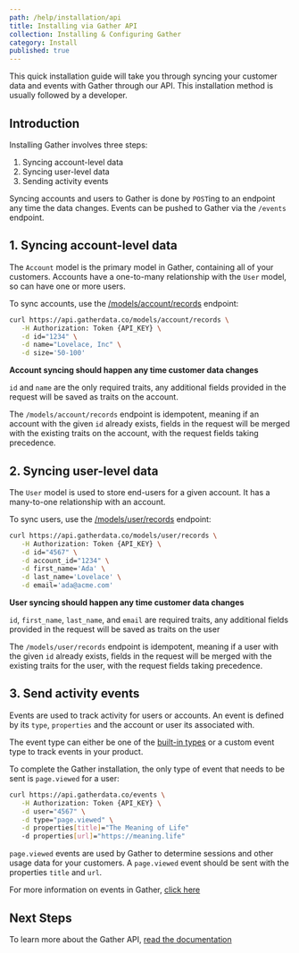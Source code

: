 ```yaml
---
path: /help/installation/api
title: Installing via Gather API
collection: Installing & Configuring Gather
category: Install
published: true
---
```


This quick installation guide will take you through syncing your customer data and events with Gather through our API. This installation method is usually followed by a developer.

## Introduction

Installing Gather involves three steps:

1.  Syncing account-level data
2.  Syncing user-level data
3.  Sending activity events

Syncing accounts and users to Gather is done by `POST`ing to an endpoint any time the data changes. Events can be pushed to Gather via the `/events` endpoint.

## 1. Syncing account-level data

The `Account` model is the primary model in Gather, containing all of your customers. Accounts have a one-to-many relationship with the `User` model, so can have one or more users.

To sync accounts, use the [/models/account/records](https://api.gatherdata.co/docs#operation/Sync%20an%20account) endpoint:

```bash
curl https://api.gatherdata.co/models/account/records \
   -H Authorization: Token {API_KEY} \
   -d id="1234" \
   -d name="Lovelace, Inc" \
   -d size='50-100'
```

**Account syncing should happen any time customer data changes**

`id` and `name` are the only required traits, any additional fields provided in the request will be saved as traits on the account.

The `/models/account/records` endpoint is idempotent, meaning if an account with the given `id` already exists, fields in the request will be merged with the existing traits on the account, with the request fields taking precedence.

## 2. Syncing user-level data

The `User` model is used to store end-users for a given account. It has a many-to-one relationship with an account.

To sync users, use the [/models/user/records](https://api.gatherdata.co/docs#operation/Sync%20a%User) endpoint:

```bash
curl https://api.gatherdata.co/models/user/records \
   -H Authorization: Token {API_KEY} \
   -d id="4567" \
   -d account_id="1234" \
   -d first_name='Ada' \
   -d last_name='Lovelace' \
   -d email='ada@acme.com'
```

**User syncing should happen any time customer data changes**

`id`, `first_name`, `last_name`, and `email` are required traits, any additional fields provided in the request will be saved as traits on the user

The `/models/user/records` endpoint is idempotent, meaning if a user with the given `id` already exists, fields in the request will be merged with the existing traits for the user, with the request fields taking precedence.

## 3. Send activity events

Events are used to track activity for users or accounts. An event is defined by its `type`, `properties` and the account or user its associated with.

The event type can either be one of the [built-in types](https://api.gatherdata.co/docs#tag/Event-Types) or a custom event type to track events in your product.

To complete the Gather installation, the only type of event that needs to be sent is `page.viewed` for a user:

```bash
curl https://api.gatherdata.co/events \
   -H Authorization: Token {API_KEY} \
   -d user="4567" \
   -d type="page.viewed" \
   -d properties[title]="The Meaning of Life"
   -d properties[url]="https://meaning.life"
```

`page.viewed` events are used by Gather to determine sessions and other usage data for your customers. A `page.viewed` event should be sent with the properties `title` and `url`.

For more information on events in Gather, [click here](https://api.gatherdata.co/docs#tag/Events)

## Next Steps

To learn more about the Gather API, [read the documentation](https://api.gatherdata.co/docs)
